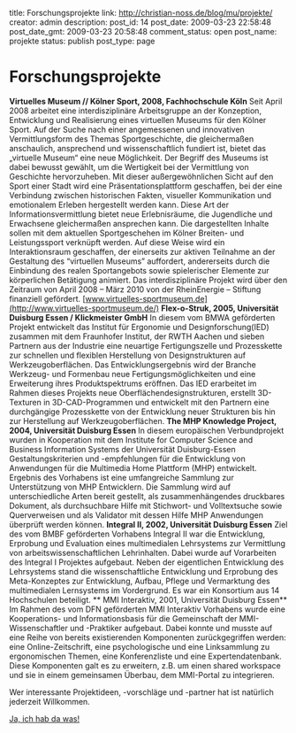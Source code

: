 title: Forschungsprojekte
link: http://christian-noss.de/blog/mu/projekte/
creator: admin
description: 
post_id: 14
post_date: 2009-03-23 22:58:48
post_date_gmt: 2009-03-23 20:58:48
comment_status: open
post_name: projekte
status: publish
post_type: page

# Forschungsprojekte

**Virtuelles Museum // Kölner Sport, 2008, Fachhochschule Köln** Seit April 2008 arbeitet eine interdisziplinäre Arbeitsgruppe an der Konzeption, Entwicklung und Realisierung eines virtuellen Museums für den Kölner Sport. Auf der Suche nach einer angemessenen und innovativen Vermittlungsform des Themas Sportgeschichte, die gleichermaßen anschaulich, ansprechend und wissenschaftlich fundiert ist, bietet das „virtuelle Museum“ eine neue Möglichkeit. Der Begriff des Museums ist dabei bewusst gewählt, um die Wertigkeit bei der Vermittlung von Geschichte hervorzuheben. Mit dieser außergewöhnlichen Sicht auf den Sport einer Stadt wird eine Präsentationsplattform geschaffen, bei der eine Verbindung zwischen historischen Fakten, visueller Kommunikation und emotionalem Erleben hergestellt werden kann. Diese Art der Informationsvermittlung bietet neue Erlebnisräume, die Jugendliche und Erwachsene gleichermaßen ansprechen kann. Die dargestellten Inhalte sollen mit dem aktuellen Sportgeschehen im Kölner Breiten- und Leistungssport verknüpft werden. Auf diese Weise wird ein Interaktionsraum geschaffen, der einerseits zur aktiven Teilnahme an der Gestaltung des “virtuellen Museums” auffordert, andererseits durch die Einbindung des realen Sportangebots sowie spielerischer Elemente zur körperlichen Betätigung animiert. Das interdisziplinäre Projekt wird über den Zeitraum von April 2008 – März 2010 von der RheinEnergie – Stiftung finanziell gefördert. [www.virtuelles-sportmuseum.de](http://www.virtuelles-sportmuseum.de/) **Flex-o-Struk, 2005, Universität Duisburg Essen / Klickmeister GmbH** In diesem vom BMWA geförderten Projekt entwickelt das Institut für Ergonomie und Designforschung(IED) zusammen mit dem Fraunhofer Institut, der RWTH Aachen und sieben Partnern aus der Industrie eine neuartige Fertigungszelle und Prozesskette zur schnellen und flexiblen Herstellung von Designstrukturen auf Werkzeugoberflächen. Das Entwicklungsergebnis wird der Branche Werkzeug- und Formenbau neue Fertigungsmöglichkeiten und eine Erweiterung ihres Produktspektrums eröffnen. Das IED erarbeitet im Rahmen dieses Projekts neue Oberflächendesignstrukturen, erstellt 3D-Texturen in 3D-CAD-Programmen und entwickelt mit den Partnern eine durchgängige Prozesskette von der Entwicklung neuer Strukturen bis hin zur Herstellung auf Werkzeugoberflächen. **The MHP Knowledge Project, 2004, Universität Duisburg Essen** In diesem europäischen Verbundprojekt wurden in Kooperation mit dem Institute for Computer Science and Business Information Systems der Universität Duisburg-Essen Gestaltungskriterien und -empfehlungen für die Entwicklung von Anwendungen für die Multimedia Home Plattform (MHP) entwickelt. Ergebnis des Vorhabens ist eine umfangreiche Sammlung zur Unterstützung von MHP Entwicklern. Die Sammlung wird auf unterschiedliche Arten bereit gestellt, als zusammenhängendes druckbares Dokument, als durchsuchbare Hilfe mit Stichwort- und Volltextsuche sowie Querverweisen und als Validator mit dessen Hilfe MHP Anwendungen überprüft werden können. **Integral II, 2002, Universität Duisburg Essen** Ziel des vom BMBF geförderten Vorhabens Integral II war die Entwicklung, Erprobung und Evaluation eines multimedialen Lehrsystems zur Vermittlung von arbeitswissenschaftlichen Lehrinhalten. Dabei wurde auf Vorarbeiten des Integral I Projektes aufgebaut. Neben der eigentlichen Entwicklung des Lehrsystems stand die wissenschaftliche Entwicklung und Erprobung des Meta-Konzeptes zur Entwicklung, Aufbau, Pflege und Vermarktung des multimedialen Lernsystems im Vordergrund. Es war ein Konsortium aus 14 Hochschulen beteiligt. ** MMI Interaktiv, 2001, Universität Duisburg Essen** Im Rahmen des vom DFN geförderten MMI Interaktiv Vorhabens wurde eine Kooperations- und Informationsbasis für die Gemeinschaft der MMI-Wissenschaftler und -Praktiker aufgebaut. Dabei konnte und musste auf eine Reihe von bereits existierenden Komponenten zurückgegriffen werden: eine Online-Zeitschrift, eine psychologische und eine Linksammlung zu ergonomischen Themen, eine Konferenzliste und eine Expertendatenbank. Diese Komponenten galt es zu erweitern, z.B. um einen shared workspace und sie in einem gemeinsamen Überbau, dem MMI-Portal zu integrieren. 

Wer interessante Projektideen, -vorschläge und -partner hat ist natürlich jederzeit Willkommen.  
  
[Ja, ich hab da was!](kontakt/)